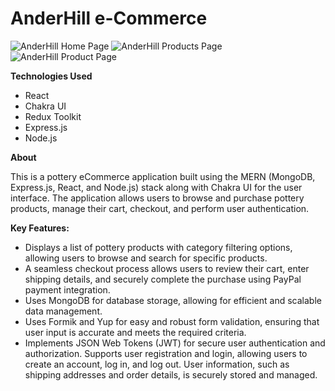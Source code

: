 # AnderHill e-Commerce 
![AnderHill Home Page](client/screenshots/AnderHillScreenShot.png)
![ AnderHill Products Page](client/screenshots/AnderHillScreenShot2.png)
![ AnderHill Product Page](client/screenshots/AnderHillScreenShot4.png)

**Technologies Used**
-	React
-	Chakra UI
-	Redux Toolkit
-	Express.js
-	Node.js 


**About**<br>

This is a pottery eCommerce application built using the MERN (MongoDB, Express.js, React, and Node.js) stack along with Chakra UI for the user interface. The application allows users to browse and purchase pottery products, manage their cart, checkout, and perform user authentication.

**Key Features:**
- Displays a list of pottery products with category filtering options, allowing users to browse and search for specific products.
- A seamless checkout process allows users to review their cart, enter shipping details, and securely complete the purchase using PayPal payment integration.
- Uses MongoDB for database storage, allowing for efficient and scalable data management. 
- Uses Formik and Yup for easy and robust form validation, ensuring that user input is accurate and meets the required criteria.
- Implements JSON Web Tokens (JWT) for secure user authentication and authorization. Supports user registration and login, allowing users to create an account, log in, and log out. User information, such as shipping addresses and order details, is securely stored and managed. 
